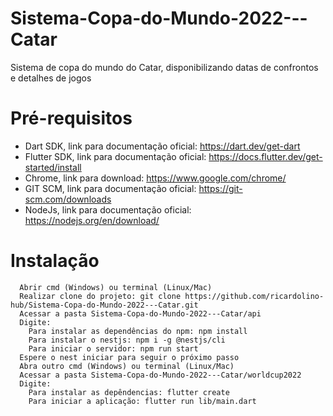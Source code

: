 # Sistema-Copa-do-Mundo-2022---Catar
Sistema de copa do mundo do Catar, disponibilizando datas de confrontos e detalhes de jogos

# Pré-requisitos
  - Dart SDK, link para documentação oficial: https://dart.dev/get-dart
  - Flutter SDK, link para documentação oficial: https://docs.flutter.dev/get-started/install
  - Chrome, link para download: https://www.google.com/chrome/
  - GIT SCM, link para documentação oficial: https://git-scm.com/downloads
  - NodeJs, link para documentação oficial: https://nodejs.org/en/download/
  

# Instalação
  ```shell
    Abrir cmd (Windows) ou terminal (Linux/Mac)
    Realizar clone do projeto: git clone https://github.com/ricardolino-hub/Sistema-Copa-do-Mundo-2022---Catar.git
    Acessar a pasta Sistema-Copa-do-Mundo-2022---Catar/api
    Digite:
      Para instalar as dependências do npm: npm install
      Para instalar o nestjs: npm i -g @nestjs/cli
      Para iniciar o servidor: npm run start
    Espere o nest iniciar para seguir o próximo passo
    Abra outro cmd (Windows) ou terminal (Linux/Mac)
    Acessar a pasta Sistema-Copa-do-Mundo-2022---Catar/worldcup2022
    Digite:
      Para instalar as depêndencias: flutter create
      Para iniciar a aplicação: flutter run lib/main.dart
  ```

